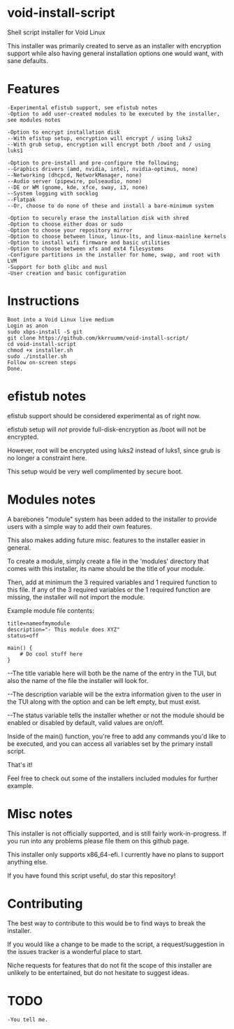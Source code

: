 # void-install-script
Shell script installer for Void Linux

This installer was primarily created to serve as an installer with encryption support while also having general installation options one would want, with sane defaults.

# Features
```
-Experimental efistub support, see efistub notes
-Option to add user-created modules to be executed by the installer, see modules notes

-Option to encrypt installation disk
--With efistup setup, encryption will encrypt / using luks2
--With grub setup, encryption will encrypt both /boot and / using luks1

-Option to pre-install and pre-configure the following;
--Graphics drivers (amd, nvidia, intel, nvidia-optimus, none)
--Networking (dhcpcd, NetworkManager, none)
--Audio server (pipewire, pulseaudio, none)
--DE or WM (gnome, kde, xfce, sway, i3, none)
--System logging with socklog
--Flatpak
--Or, choose to do none of these and install a bare-minimum system

-Option to securely erase the installation disk with shred
-Option to choose either doas or sudo
-Option to choose your repository mirror
-Option to choose between linux, linux-lts, and linux-mainline kernels
-Option to install wifi firmware and basic utilities
-Option to choose between xfs and ext4 filesystems
-Configure partitions in the installer for home, swap, and root with LVM
-Support for both glibc and musl
-User creation and basic configuration
```

# Instructions
```
Boot into a Void Linux live medium
Login as anon
sudo xbps-install -S git
git clone https://github.com/kkrruumm/void-install-script/
cd void-install-script
chmod +x installer.sh
sudo ./installer.sh
Follow on-screen steps
Done.
```

# efistub notes

efistub support should be considered experimental as of right now.

efistub setup will *not* provide full-disk-encryption as /boot will not be encrypted.

However, root will be encrypted using luks2 instead of luks1, since grub is no longer a constraint here.

This setup would be very well complimented by secure boot.

# Modules notes

A barebones "module" system has been added to the installer to provide users with a simple way to add their own features.

This also makes adding future misc. features to the installer easier in general.

To create a module, simply create a file in the 'modules' directory that comes with this installer, its name should be the title of your module.

Then, add at minimum the 3 required variables and 1 required function to this file.
If any of the 3 required variables or the 1 required function are missing, the installer will not import the module.

Example module file contents:

```
title=nameofmymodule
description="- This module does XYZ"
status=off

main() {
    # Do cool stuff here
}
```

--The title variable here will both be the name of the entry in the TUI, but also the name of the file the installer will look for.

--The description variable will be the extra information given to the user in the TUI along with the option and can be left empty, but must exist.

--The status variable tells the installer whether or not the module should be enabled or disabled by default, valid values are on/off.

Inside of the main() function, you're free to add any commands you'd like to be executed, and you can access all variables set by the primary install script.



That's it!

Feel free to check out some of the installers included modules for further example.

# Misc notes

This installer is not officially supported, and is still fairly work-in-progress. If you run into any problems please file them on this github page.

This installer only supports x86_64-efi. I currently have no plans to support anything else.

If you have found this script useful, do star this repository!

# Contributing

The best way to contribute to this would be to find ways to break the installer.

If you would like a change to be made to the script, a request/suggestion in the issues tracker is a wonderful place to start.

Niche requests for features that do not fit the scope of this installer are unlikely to be entertained, but do not hesitate to suggest ideas.

# TODO
```
-You tell me.
```

